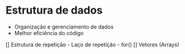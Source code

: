 # Estrutura de dados

- Organização e gerenciamento de dados
- Melhor eficiência do código

[] Estrutura de repetição
    - Laço de repetição
    - for()
[] Vetores (Arrays)